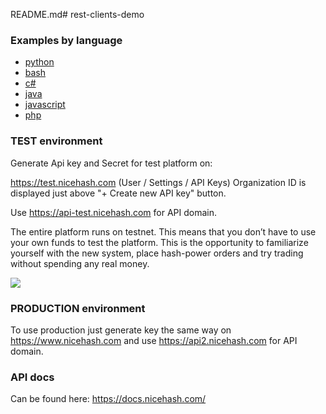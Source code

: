 README.md# rest-clients-demo

### Examples by language

- [python](https://github.com/nicehash/rest-clients-demo/blob/master/python/nicehash.py)
- [bash](https://github.com/nicehash/rest-clients-demo/tree/master/bash)
- [c#](https://github.com/nicehash/rest-clients-demo/blob/master/c%23/connect/connect/Hpo.cs)
- [java](https://github.com/nicehash/rest-clients-demo/blob/master/java/src/main/java/Hpo.java)
- [javascript](https://github.com/nicehash/rest-clients-demo/blob/master/javascript/hashpower.js)
- [php](https://github.com/nicehash/rest-clients-demo/wiki/php-demo)

### TEST environment

Generate Api key and Secret for test platform on:

https://test.nicehash.com (User / Settings / API Keys)
Organization ID is displayed just above "+ Create new API key" button.

Use https://api-test.nicehash.com for API domain.

The entire platform runs on testnet. This means that you don’t have to use your own funds to test the platform. This is the opportunity to familiarize yourself with the new system, place hash-power orders and try trading without spending any real money.

![](https://raw.githubusercontent.com/nicehash/rest-clients-demo/master/generate_key.gif)

### PRODUCTION environment

To use production just generate key the same way on https://www.nicehash.com and use https://api2.nicehash.com for API domain.

### API docs
Can be found here: https://docs.nicehash.com/
